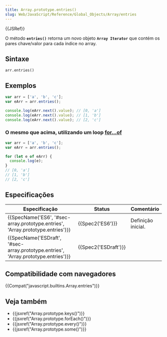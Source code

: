 ```yaml
---
title: Array.prototype.entries()
slug: Web/JavaScript/Reference/Global_Objects/Array/entries
---
```

{{JSRef}}

O método **`entries()`** retorna um novo objeto **`Array Iterator`** que contém os pares chave/valor para cada índice no array.

## Sintaxe

```
arr.entries()
```

## Exemplos

```js
var arr = ['a', 'b', 'c'];
var eArr = arr.entries();

console.log(eArr.next().value); // [0, 'a']
console.log(eArr.next().value); // [1, 'b']
console.log(eArr.next().value); // [2, 'c']
```

### O mesmo que acima, utilizando um loop [for…of](/pt-BR/docs/Web/JavaScript/Reference/Statements/for...of)

```js
var arr = ['a', 'b', 'c'];
var eArr = arr.entries();

for (let e of eArr) {
  console.log(e);
}
// [0, 'a']
// [1, 'b']
// [2, 'c']
```

## Especificações

| Especificação                                                                                                | Status                       | Comentário         |
| ------------------------------------------------------------------------------------------------------------ | ---------------------------- | ------------------ |
| {{SpecName('ES6', '#sec-array.prototype.entries', 'Array.prototype.entries')}}     | {{Spec2('ES6')}}         | Definição inicial. |
| {{SpecName('ESDraft', '#sec-array.prototype.entries', 'Array.prototype.entries')}} | {{Spec2('ESDraft')}} |                    |

## Compatibilidade com navegadores

{{Compat("javascript.builtins.Array.entries")}}

## Veja também

- {{jsxref("Array.prototype.keys()")}}
- {{jsxref("Array.prototype.forEach()")}}
- {{jsxref("Array.prototype.every()")}}
- {{jsxref("Array.prototype.some()")}}
